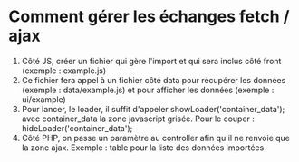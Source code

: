 # Comment gérer les échanges fetch / ajax
1. Côté JS, créer un fichier qui gère l'import et qui sera inclus côté front (exemple : example.js)
2. Ce fichier fera appel à un fichier côté data pour récupérer les données (exemple : data/example.js) et pour afficher les données (exemple : ui/example)
3. Pour lancer, le loader, il suffit d'appeler showLoader('container_data'); avec container_data la zone javascript grisée. Pour le couper :  hideLoader('container_data');
4. Côté PHP, on passe un paramètre au controller afin qu'il ne renvoie que la zone ajax.
Exemple : table pour la liste des données importées.
